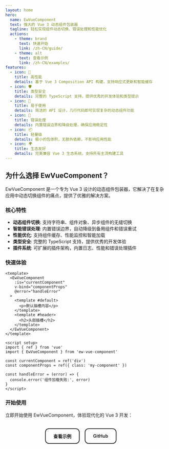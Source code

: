 ```yaml
---
layout: home
hero:
  name: EwVueComponent
  text: 强大的 Vue 3 动态组件包装器
  tagline: 轻松实现组件动态切换、错误处理和性能优化
  actions:
    - theme: brand
      text: 快速开始
      link: /zh-CN/guide/
    - theme: alt
      text: 查看示例
      link: /zh-CN/examples/
features:
  - icon: 🚀
    title: 高性能
    details: 基于 Vue 3 Composition API 构建，支持响应式更新和智能缓存
  - icon: 🛡️
    title: 类型安全
    details: 完整的 TypeScript 支持，提供优秀的开发体验和类型提示
  - icon: 🔧
    title: 易于使用
    details: 简洁的 API 设计，几行代码即可实现复杂的动态组件功能
  - icon: 🎯
    title: 错误处理
    details: 内置错误边界和降级处理，确保应用稳定性
  - icon: 📦
    title: 轻量级
    details: 极小的包体积，无额外依赖，不影响应用性能
  - icon: 🌍
    title: 生态友好
    details: 完美兼容 Vue 3 生态系统，支持所有主流构建工具
---
```


## 为什么选择 EwVueComponent？

EwVueComponent 是一个专为 Vue 3 设计的动态组件包装器，它解决了在复杂应用中动态切换组件的痛点，提供了优雅的解决方案。

### 核心特性

- **动态组件切换**: 支持字符串、组件对象、异步组件的无缝切换
- **智能错误处理**: 内置错误边界，自动降级到备用组件和错误重试
- **性能优化**: 支持组件缓存、性能监控和智能加载
- **类型安全**: 完整的 TypeScript 支持，提供优秀的开发体验
- **插件系统**: 可扩展的插件架构，内置日志、性能和错误处理插件

### 快速体验

```vue
<template>
  <EwVueComponent 
    :is="currentComponent" 
    v-bind="componentProps"
    @error="handleError"
  >
    <template #default>
      <p>默认插槽内容</p>
    </template>
    <template #header>
      <h2>头部插槽</h2>
    </template>
  </EwVueComponent>
</template>

<script setup>
import { ref } from 'vue'
import { EwVueComponent } from 'ew-vue-component'

const currentComponent = ref('div')
const componentProps = ref({ class: 'my-component' })

const handleError = (error) => {
  console.error('组件加载失败:', error)
}
</script>
```

### 开始使用

立即开始使用 EwVueComponent，体验现代化的 Vue 3 开发：

<div class="cta-buttons">
  <a href="/zh-CN/guide/" class="cta-button primary">阅读文档</a>
  <a href="/zh-CN/examples/" class="cta-button secondary">查看示例</a>
  <a href="https://github.com/eveningwater/ew-vue-component" class="cta-button secondary">GitHub</a>
</div>

<style scoped>
.cta-buttons {
  display: flex;
  gap: 1rem;
  margin-top: 2rem;
  flex-wrap: wrap;
}

.cta-button {
  display: inline-flex;
  align-items: center;
  justify-content: center;
  padding: 0.75rem 1.5rem;
  border-radius: 0.75rem;
  font-weight: 600;
  text-decoration: none;
  transition: all 0.3s ease;
  border: 2px solid transparent;
}

.cta-button.primary {
  background: var(--vp-c-brand);
  color: white;
}

.cta-button.primary:hover {
  background: var(--vp-c-brand-dark);
  transform: translateY(-2px);
  box-shadow: var(--vp-shadow-2);
}

.cta-button.secondary {
  background: transparent;
  color: var(--vp-c-brand);
  border-color: var(--vp-c-brand);
}

.cta-button.secondary:hover {
  background: var(--vp-c-brand);
  color: white;
  transform: translateY(-2px);
}
</style> 